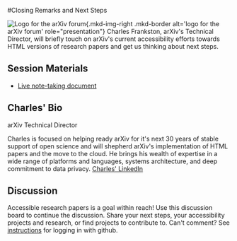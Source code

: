 #Closing Remarks and Next Steps

![Logo for the arXiv forum](../../assets/arxiv-lockup-forum-bgcolor.png){.mkd-img-right .mkd-border alt='logo for the arXiv forum' role="presentation"}
Charles Frankston, arXiv's Technical Director, will briefly touch on arXiv's current accessibility efforts towards HTML versions of research papers and get us thinking about next steps.

## Session Materials
- [Live note-taking document](https://docs.google.com/document/d/1ytaxHkgn3-u86Msot4VOXaaRcddeUcIUfET3crEL12Q/edit?usp=sharing)

## Charles' Bio
arXiv Technical Director

Charles is focused on helping ready arXiv for it's next 30 years of stable support of open science and will shepherd arXiv's implementation of HTML papers and the move to the cloud. He brings his wealth of expertise in a wide range of platforms and languages, systems architecture, and deep commitment to data privacy. [Charles' LinkedIn](https://www.linkedin.com/in/cfrankston/)

## Discussion
Accessible research papers is a goal within reach! Use this discussion board to continue the discussion. Share your next steps, your accessibility projects and research, or find projects to contribute to. Can't comment? See [instructions](getting-started.md) for logging in with github.
